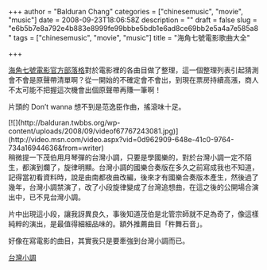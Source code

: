 +++
author = "Balduran Chang"
categories = ["chinesemusic", "movie", "music"]
date = 2008-09-23T18:06:58Z
description = ""
draft = false
slug = "e6b5b7e8a792e4b883e8999fe99bbbe5bdb1e6ad8ce69bb2e5a4a7e585a8"
tags = ["chinesemusic", "movie", "music"]
title = "海角七號電影歌曲大全"

+++


[海角七號電影官方部落格](http://cape7.pixnet.net/blog/post/21857062)對於電影裡的各曲目做了整理，這一個整理列表引起猜測會不會是原聲帶清單啊？從一開始的不確定會不會出，到現在票房持續高漲，商人不太可能不把握這次機會出個原聲帶再賺一筆啊！

片頭的 Don’t wanna 想不到是范逸臣作曲，搖滾味十足。

<div class="wlWriterSmartContent" id="scid:5737277B-5D6D-4f48-ABFC-DD9C333F4C5D:ccfcfd28-ed56-463e-a99a-14b7f12d4a0a" style="padding-right: 0px; display: inline; padding-left: 0px; padding-bottom: 0px; margin: 0px; padding-top: 0px"><div id="34095a67-84ca-4d06-ac4b-05edcfe0ce8f" style="margin: 0px; padding: 0px; display: inline;"><div>[![](http://balduran.twbbs.org/wp-content/uploads/2008/09/videof67767243081.jpg)](http://video.msn.com/video.aspx?vid=0d962909-648e-41c0-9764-734a16944636&from=writer)</div></div></div>稍微提一下茂伯用月琴彈的台灣小調，只要是學國樂的，對於台灣小調一定不陌生，都演到爛了，旋律明顯。台灣小調的國樂合奏版在多久之前寫成我也不知道，記得當初看資料時，說是由南都夜曲改編，後來才有國樂合奏版本產生，然後過了幾年，台灣小調禁演了，改了小段旋律變成了台灣追想曲，在這之後的公開場合演出中，已不見台灣小調。

片中出現這小段，讓我訝異良久，事後知道茂伯是北管宗師就不足為奇了，像這樣純粹的演出，是最值得細細品味的。額外推薦曲目「杵舞石音」。

好像在寫電影的曲目，其實我只是要牽強到台灣小調而已。

<script src="http://www.im.tv/vlog/Scripts/im_WMP.js" type="text/javascript"></script>

[台灣小調](javascript:void(0))

